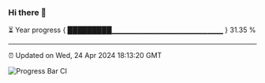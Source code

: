 ### Hi there 👋

⏳ Year progress { █████████▁▁▁▁▁▁▁▁▁▁▁▁▁▁▁▁▁▁▁▁▁ } 31.35 %

---

⏰ Updated on Wed, 24 Apr 2024 18:13:20 GMT

![Progress Bar CI](https://github.com/liununu/liununu/workflows/Progress%20Bar%20CI/badge.svg)
